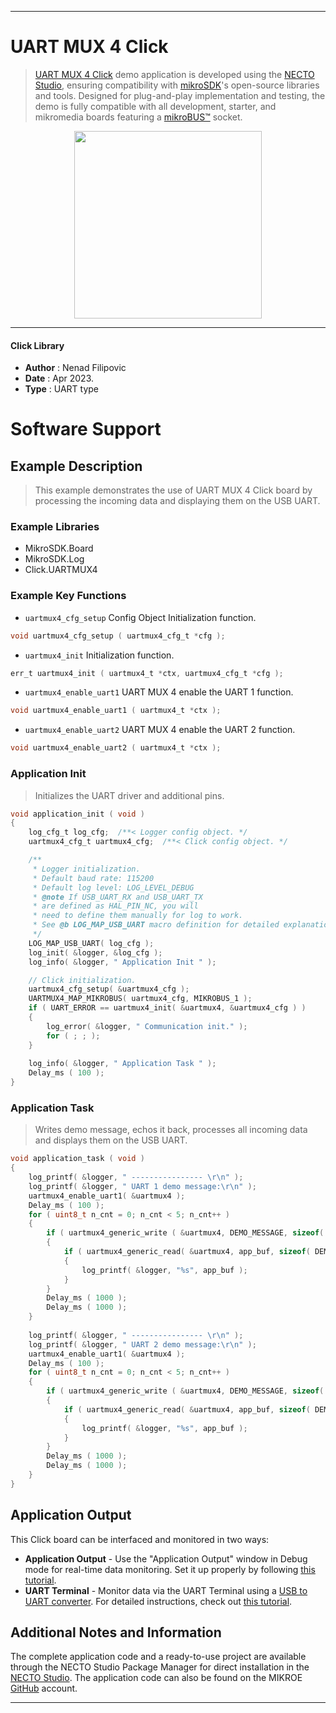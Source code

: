 
---
# UART MUX 4 Click

> [UART MUX 4 Click](https://www.mikroe.com/?pid_product=MIKROE-5720) demo application is developed using
the [NECTO Studio](https://www.mikroe.com/necto), ensuring compatibility with [mikroSDK](https://www.mikroe.com/mikrosdk)'s
open-source libraries and tools. Designed for plug-and-play implementation and testing, the demo is fully compatible with
all development, starter, and mikromedia boards featuring a [mikroBUS&trade;](https://www.mikroe.com/mikrobus) socket.

<p align="center">
  <img src="https://www.mikroe.com/?pid_product=MIKROE-5720&image=1" height=300px>
</p>

---

#### Click Library

- **Author**        : Nenad Filipovic
- **Date**          : Apr 2023.
- **Type**          : UART type

# Software Support

## Example Description

> This example demonstrates the use of UART MUX 4 Click board by processing
> the incoming data and displaying them on the USB UART.

### Example Libraries

- MikroSDK.Board
- MikroSDK.Log
- Click.UARTMUX4

### Example Key Functions

- `uartmux4_cfg_setup` Config Object Initialization function.
```c
void uartmux4_cfg_setup ( uartmux4_cfg_t *cfg );
```

- `uartmux4_init` Initialization function.
```c
err_t uartmux4_init ( uartmux4_t *ctx, uartmux4_cfg_t *cfg );
```

- `uartmux4_enable_uart1` UART MUX 4 enable the UART 1 function.
```c
void uartmux4_enable_uart1 ( uartmux4_t *ctx );
```

- `uartmux4_enable_uart2` UART MUX 4 enable the UART 2 function.
```c
void uartmux4_enable_uart2 ( uartmux4_t *ctx );
```

### Application Init

> Initializes the UART driver and additional pins.

```c
void application_init ( void ) 
{
    log_cfg_t log_cfg;  /**< Logger config object. */
    uartmux4_cfg_t uartmux4_cfg;  /**< Click config object. */

    /** 
     * Logger initialization.
     * Default baud rate: 115200
     * Default log level: LOG_LEVEL_DEBUG
     * @note If USB_UART_RX and USB_UART_TX 
     * are defined as HAL_PIN_NC, you will 
     * need to define them manually for log to work. 
     * See @b LOG_MAP_USB_UART macro definition for detailed explanation.
     */
    LOG_MAP_USB_UART( log_cfg );
    log_init( &logger, &log_cfg );
    log_info( &logger, " Application Init " );

    // Click initialization.
    uartmux4_cfg_setup( &uartmux4_cfg );
    UARTMUX4_MAP_MIKROBUS( uartmux4_cfg, MIKROBUS_1 );
    if ( UART_ERROR == uartmux4_init( &uartmux4, &uartmux4_cfg ) ) 
    {
        log_error( &logger, " Communication init." );
        for ( ; ; );
    }
    
    log_info( &logger, " Application Task " );
    Delay_ms ( 100 );
}
```

### Application Task

> Writes demo message, echos it back, processes all incoming data 
> and displays them on the USB UART.

```c
void application_task ( void ) 
{
    log_printf( &logger, " ---------------- \r\n" );
    log_printf( &logger, " UART 1 demo message:\r\n" );
    uartmux4_enable_uart1( &uartmux4 );
    Delay_ms ( 100 );
    for ( uint8_t n_cnt = 0; n_cnt < 5; n_cnt++ )
    {
        if ( uartmux4_generic_write ( &uartmux4, DEMO_MESSAGE, sizeof( DEMO_MESSAGE ) ) )
        {
            if ( uartmux4_generic_read( &uartmux4, app_buf, sizeof( DEMO_MESSAGE ) ) )
            {
                log_printf( &logger, "%s", app_buf );
            }
        }
        Delay_ms ( 1000 );
        Delay_ms ( 1000 );
    }
    
    log_printf( &logger, " ---------------- \r\n" );
    log_printf( &logger, " UART 2 demo message:\r\n" );
    uartmux4_enable_uart1( &uartmux4 );
    Delay_ms ( 100 );
    for ( uint8_t n_cnt = 0; n_cnt < 5; n_cnt++ )
    {
        if ( uartmux4_generic_write ( &uartmux4, DEMO_MESSAGE, sizeof( DEMO_MESSAGE ) ) )
        {
            if ( uartmux4_generic_read( &uartmux4, app_buf, sizeof( DEMO_MESSAGE ) ) )
            {
                log_printf( &logger, "%s", app_buf );
            }
        }
        Delay_ms ( 1000 );
        Delay_ms ( 1000 );
    }
}
```

## Application Output

This Click board can be interfaced and monitored in two ways:
- **Application Output** - Use the "Application Output" window in Debug mode for real-time data monitoring.
Set it up properly by following [this tutorial](https://www.youtube.com/watch?v=ta5yyk1Woy4).
- **UART Terminal** - Monitor data via the UART Terminal using
a [USB to UART converter](https://www.mikroe.com/click/interface/usb?interface*=uart,uart). For detailed instructions,
check out [this tutorial](https://help.mikroe.com/necto/v2/Getting%20Started/Tools/UARTTerminalTool).

## Additional Notes and Information

The complete application code and a ready-to-use project are available through the NECTO Studio Package Manager for 
direct installation in the [NECTO Studio](https://www.mikroe.com/necto). The application code can also be found on
the MIKROE [GitHub](https://github.com/MikroElektronika/mikrosdk_click_v2) account.

---
